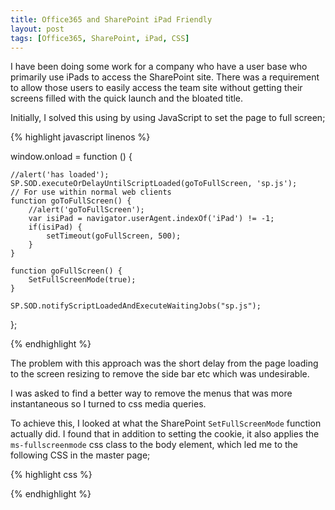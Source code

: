 ```yaml
---
title: Office365 and SharePoint iPad Friendly
layout: post
tags: [Office365, SharePoint, iPad, CSS]
---
```

I have been doing some work for a company who have a user base who primarily use iPads to access the SharePoint site. There was a requirement to allow those users to easily access the team site without getting their screens filled with the quick launch and the bloated title.

Initially, I solved this using by using JavaScript to set the page to full screen;

{% highlight javascript linenos %}

window.onload = function () {

	//alert('has loaded');
	SP.SOD.executeOrDelayUntilScriptLoaded(goToFullScreen, 'sp.js');
	// For use within normal web clients 
	function goToFullScreen() {
		//alert('goToFullScreen');
		var isiPad = navigator.userAgent.indexOf('iPad') != -1;
		if(isiPad) {
			setTimeout(goFullScreen, 500);
		}
	}
	
	function goFullScreen() {
		SetFullScreenMode(true);
	}

	SP.SOD.notifyScriptLoadedAndExecuteWaitingJobs("sp.js");
};

{% endhighlight %}

The problem with this approach was the short delay from the page loading to the screen resizing to remove the side bar etc which was undesirable.

I was asked to find a better way to remove the menus that was more instantaneous so I turned to css media queries.

To achieve this, I looked at what the SharePoint `SetFullScreenMode` function actually did. I found that in addition to setting the cookie, it also applies the `ms-fullscreenmode` css class to the body element, which led me to the following CSS in the master page;

{% highlight css %}

<style>

	@media only screen and (min-device-width: 768px) and (max-device-width: 1024px){

		#navresizerVerticalBar{
			display:none;
		}
		#navresizerHorizontalBar{
			display:none;
		}
		#s4-titlerow {
			display:none !important;
		}
		#sideNavBox {
			display:none;
		}
		#contentBox {
			margin-left:40px;
		}
		#contentBox {
			margin-left:0px;
		}
	}
</style>


{% endhighlight %}